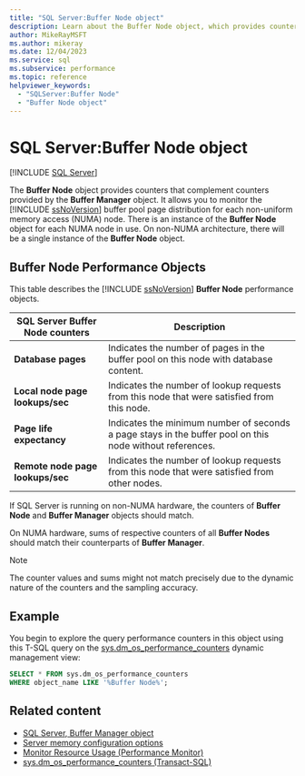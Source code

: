 ```yaml
---
title: "SQL Server:Buffer Node object"
description: Learn about the Buffer Node object, which provides counters to monitor the SQL Server buffer pool page distribution for each NUMA node.
author: MikeRayMSFT
ms.author: mikeray
ms.date: 12/04/2023
ms.service: sql
ms.subservice: performance
ms.topic: reference
helpviewer_keywords:
  - "SQLServer:Buffer Node"
  - "Buffer Node object"
---
```

# SQL Server:Buffer Node object
 [!INCLUDE [SQL Server](../../includes/applies-to-version/sqlserver.md)]

  The **Buffer Node** object provides counters that complement counters provided by the **Buffer Manager** object. It allows you to monitor the [!INCLUDE [ssNoVersion](../../includes/ssnoversion-md.md)] buffer pool page distribution for each non-uniform memory access (NUMA) node. There is an instance of the **Buffer Node** object for each NUMA node in use. On non-NUMA architecture, there will be a single instance of the **Buffer Node** object.  
  
## Buffer Node Performance Objects
 This table describes the [!INCLUDE [ssNoVersion](../../includes/ssnoversion-md.md)] **Buffer Node** performance objects.  
  
|**SQL Server Buffer Node** counters|Description|  
|-------------------------------------|-----------------|  
|**Database pages**|Indicates the number of pages in the buffer pool on this node with database content.|  
|**Local node page lookups/sec**|Indicates the number of lookup requests from this node that were satisfied from this node.|  
|**Page life expectancy**|Indicates the minimum number of seconds a page stays in the buffer pool on this node without references.|  
|**Remote node page lookups/sec**|Indicates the number of lookup requests from this node that were satisfied from other nodes.|  
  
 If SQL Server is running on non-NUMA hardware, the counters of **Buffer Node** and **Buffer Manager** objects should match.  
  
 On NUMA hardware, sums of respective counters of all **Buffer Nodes** should match their counterparts of **Buffer Manager**.  
  
> [!NOTE]  
>  The counter values and sums might not match precisely due to the dynamic nature of the counters and the sampling accuracy.  
  
  
## Example

You begin to explore the query performance counters in this object using this T-SQL query on the [sys.dm_os_performance_counters](../system-dynamic-management-views/sys-dm-os-performance-counters-transact-sql.md) dynamic management view:

```sql
SELECT * FROM sys.dm_os_performance_counters
WHERE object_name LIKE '%Buffer Node%';
```  

## Related content

- [SQL Server, Buffer Manager object](sql-server-buffer-manager-object.md)
- [Server memory configuration options](../../database-engine/configure-windows/server-memory-server-configuration-options.md)
- [Monitor Resource Usage (Performance Monitor)](monitor-resource-usage-system-monitor.md)
- [sys.dm_os_performance_counters (Transact-SQL)](../system-dynamic-management-views/sys-dm-os-performance-counters-transact-sql.md)
